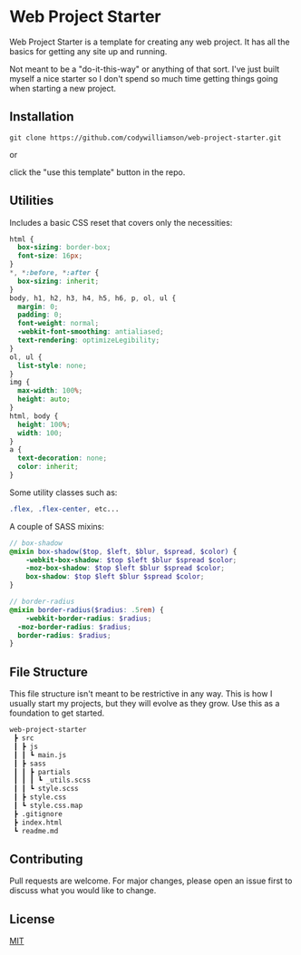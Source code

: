 # Web Project Starter


Web Project Starter is a template for creating any web project. It has all the basics for getting any site up and running.

Not meant to be a "do-it-this-way" or anything of that sort. I've just built myself a nice starter so I don't spend so much time getting things going when starting a new project.

## Installation

```git
git clone https://github.com/codywilliamson/web-project-starter.git
```
or

click the "use this template" button in the repo.

## Utilities

Includes a basic CSS reset that covers only the necessities:
```css
html {
  box-sizing: border-box;
  font-size: 16px;
}
*, *:before, *:after {
  box-sizing: inherit;
}
body, h1, h2, h3, h4, h5, h6, p, ol, ul {
  margin: 0;
  padding: 0;
  font-weight: normal;
  -webkit-font-smoothing: antialiased;
  text-rendering: optimizeLegibility;
}
ol, ul {
  list-style: none;
}
img {
  max-width: 100%;
  height: auto;
}
html, body {
  height: 100%;
  width: 100;
}
a {
  text-decoration: none;
  color: inherit;
}
```
Some utility classes such as:
```css
.flex, .flex-center, etc...
```
A couple of SASS mixins:
```scss
// box-shadow
@mixin box-shadow($top, $left, $blur, $spread, $color) {
    -webkit-box-shadow: $top $left $blur $spread $color;
    -moz-box-shadow: $top $left $blur $spread $color;
    box-shadow: $top $left $blur $spread $color;
}

// border-radius
@mixin border-radius($radius: .5rem) {
    -webkit-border-radius: $radius; 
  -moz-border-radius: $radius;
  border-radius: $radius;
}
```
## File Structure
This file structure isn't meant to be restrictive in any way. This is how I usually start my projects, but they will evolve as they grow. Use this as a foundation to get started.
```bash
web-project-starter
 ┣ src
 ┃ ┣ js
 ┃ ┃ ┗ main.js
 ┃ ┣ sass
 ┃ ┃ ┣ partials
 ┃ ┃ ┃ ┗ _utils.scss
 ┃ ┃ ┗ style.scss
 ┃ ┣ style.css
 ┃ ┗ style.css.map
 ┣ .gitignore
 ┣ index.html
 ┗ readme.md
```

## Contributing
Pull requests are welcome. For major changes, please open an issue first to discuss what you would like to change.

## License
[MIT](https://choosealicense.com/licenses/mit/)